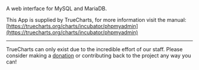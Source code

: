 A web interface for MySQL and MariaDB.

This App is supplied by TrueCharts, for more information visit the manual: [https://truecharts.org/charts/incubator/phpmyadmin](https://truecharts.org/charts/incubator/phpmyadmin)

---

TrueCharts can only exist due to the incredible effort of our staff.
Please consider making a [donation](https://truecharts.org/about/sponsor) or contributing back to the project any way you can!
